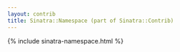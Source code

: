 ```yaml
---
layout: contrib
title: Sinatra::Namespace (part of Sinatra::Contrib)
---
```


{% include sinatra-namespace.html %}
